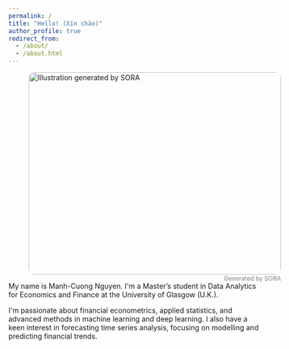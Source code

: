 ```yaml
---
permalink: /
title: "Hello! (Xin chào)"
author_profile: true
redirect_from: 
  - /about/
  - /about.html
---
```


<figure class="align-right" style="width:500px; height: 400px">
  <img src="/manhcuong.github.io/images/about1.webp" alt="Illustration generated by SORA" style="width:100%; border-radius:12px;">
  <figcaption style="font-size:12px; color:gray; text-align:right;">Generated by SORA</figcaption>
</figure>


My name is Manh-Cuong Nguyen. I'm a Master’s student in Data Analytics for Economics and Finance at the University of Glasgow (U.K.). 

I'm passionate about financial econometrics, applied statistics, and advanced methods in machine learning and deep learning. I also have a keen interest in forecasting time series analysis, focusing on modelling and predicting financial trends.

